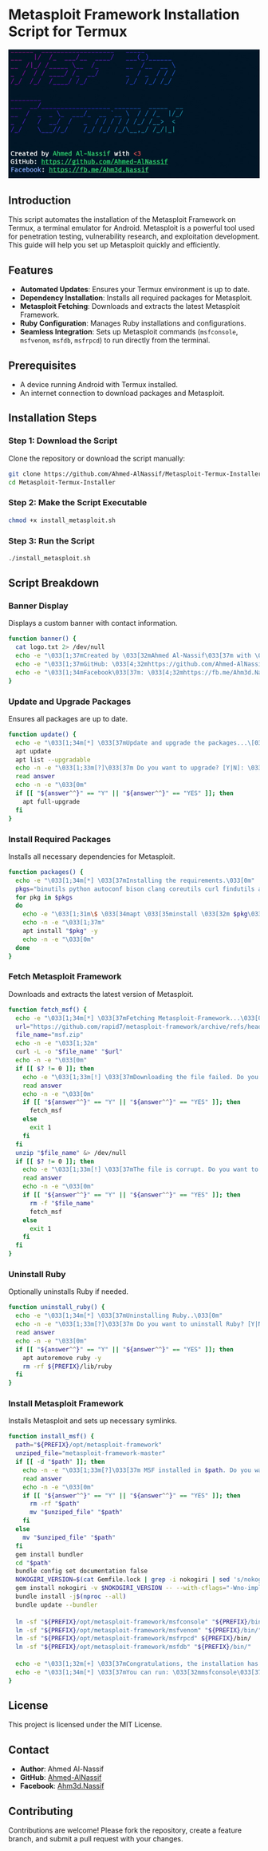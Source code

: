 # Metasploit Framework Installation Script for Termux

![Metasploit Banner](images/banner.jpg)

## Introduction

This script automates the installation of the Metasploit Framework on Termux, a terminal emulator for Android. Metasploit is a powerful tool used for penetration testing, vulnerability research, and exploitation development. This guide will help you set up Metasploit quickly and efficiently.

## Features

- **Automated Updates**: Ensures your Termux environment is up to date.
- **Dependency Installation**: Installs all required packages for Metasploit.
- **Metasploit Fetching**: Downloads and extracts the latest Metasploit Framework.
- **Ruby Configuration**: Manages Ruby installations and configurations.
- **Seamless Integration**: Sets up Metasploit commands (`msfconsole`, `msfvenom`, `msfdb`, `msfrpcd`) to run directly from the terminal.

## Prerequisites

- A device running Android with Termux installed.
- An internet connection to download packages and Metasploit.

## Installation Steps

### Step 1: Download the Script

Clone the repository or download the script manually:

```bash
git clone https://github.com/Ahmed-AlNassif/Metasploit-Termux-Installer.git
cd Metasploit-Termux-Installer
```

### Step 2: Make the Script Executable

```bash
chmod +x install_metasploit.sh
```

### Step 3: Run the Script

```bash
./install_metasploit.sh
```

## Script Breakdown

### Banner Display

Displays a custom banner with contact information.

```bash
function banner() {
  cat logo.txt 2> /dev/null
  echo -e "\033[1;37mCreated by \033[32mAhmed Al-Nassif\033[37m with \033[31m<3\033[0m"
  echo -e "\033[1;37mGitHub: \033[4;32mhttps://github.com/Ahmed-AlNassif\033[0m"
  echo -e "\033[1;34mFacebook\033[37m: \033[4;32mhttps://fb.me/Ahm3d.Nassif\033[0m"
}
```

### Update and Upgrade Packages

Ensures all packages are up to date.

```bash
function update() {
  echo -e "\033[1;34m[*] \033[37mUpdate and upgrade the packages...\[033[0m"
  apt update
  apt list --upgradable
  echo -n -e "\033[1;33m[?]\033[37m Do you want to upgrade? [Y|N]: \033[32m"
  read answer
  echo -n -e "\033[0m"
  if [[ "${answer^^}" == "Y" || "${answer^^}" == "YES" ]]; then
    apt full-upgrade
  fi
}
```

### Install Required Packages

Installs all necessary dependencies for Metasploit.

```bash
function packages() {
  echo -e "\033[1;34m[*] \033[37mInstalling the requirements.\033[0m"
  pkgs="binutils python autoconf bison clang coreutils curl findutils apr apr-util postgresql openssl readline libffi libgmp libpcap libsqlite libgrpc libtool libxml2 libxslt ncurses make ncurses-utils ncurses git wget unzip zip tar termux-tools termux-elf-cleaner pkg-config git ruby"
  for pkg in $pkgs
  do
    echo -e "\033[1;31m\$ \033[34mapt \033[35minstall \033[32m $pkg\033[0m"
    echo -n -e "\033[1;37m"
    apt install "$pkg" -y
    echo -n -e "\033[0m"
  done
}
```

### Fetch Metasploit Framework

Downloads and extracts the latest version of Metasploit.

```bash
function fetch_msf() {
  echo -e "\033[1;34m[*] \033[37mFetching Metasploit-Framework...\033[033[0m"
  url="https://github.com/rapid7/metasploit-framework/archive/refs/heads/master.zip"
  file_name="msf.zip"
  echo -n -e "\033[1;32m"
  curl -L -o "$file_name" "$url"
  echo -n -e "\033[0m"
  if [[ $? != 0 ]]; then
    echo -e "\033[1;33m[!] \033[37mDownloading the file failed. Do you want to retry Downloading it? [Y|N]:\033[32m "
    read answer
    echo -n -e "\033[0m"
    if [[ "${answer^^}" == "Y" || "${answer^^}" == "YES" ]]; then
      fetch_msf
    else
      exit 1
    fi
  fi
  unzip "$file_name" &> /dev/null
  if [[ $? != 0 ]]; then
    echo -e "\033[1;33m[!] \033[37mThe file is corrupt. Do you want to retry Downloading it? [Y|N]:\033[32m "
    read answer
    echo -n -e "\033[0m"
    if [[ "${answer^^}" == "Y" || "${answer^^}" == "YES" ]]; then
      rm -f "$file_name"
      fetch_msf
    else
      exit 1
    fi
  fi
}
```

### Uninstall Ruby

Optionally uninstalls Ruby if needed.

```bash
function uninstall_ruby() {
  echo -e "\033[1;34m[*] \033[37mUninstalling Ruby..\033[0m"
  echo -n -e "\033[1;33m[?]\033[37m Do you want to uninstall Ruby? [Y|N]: \033[32m"
  read answer
  echo -n -e "\033[0m"
  if [[ "${answer^^}" == "Y" || "${answer^^}" == "YES" ]]; then
    apt autoremove ruby -y
    rm -rf ${PREFIX}/lib/ruby
  fi
}
```

### Install Metasploit Framework

Installs Metasploit and sets up necessary symlinks.

```bash
function install_msf() {
  path="${PREFIX}/opt/metasploit-framework"
  unziped_file="metasploit-framework-master"
  if [[ -d "$path" ]]; then
    echo -n -e "\033[1;33m[?]\033[37m MSF installed in $path. Do you want to remove it? [Y|N]: \033[32m"
    read answer
    echo -n -e "\033[0m"
    if [[ "${answer^^}" == "Y" || "${answer^^}" == "YES" ]]; then
      rm -rf "$path"
      mv "$unziped_file" "$path"
    fi
  else
    mv "$unziped_file" "$path"
  fi
  gem install bundler
  cd "$path"
  bundle config set documentation false
  NOKOGIRI_VERSION=$(cat Gemfile.lock | grep -i nokogiri | sed 's/nokogiri [\(\)]/(/g' | cut -d ' ' -f 5 | grep -oP "(.).[[:digit:]][\w+]?[.].")
  gem install nokogiri -v $NOKOGIRI_VERSION -- --with-cflags="-Wno-implicit-function-declaration -Wno-deprecated-declarations -Wno-incompatible-function-pointer-types" --use-system-libraries
  bundle install -j$(nproc --all)
  bundle update --bundler

  ln -sf "${PREFIX}/opt/metasploit-framework/msfconsole" "${PREFIX}/bin/"
  ln -sf "${PREFIX}/opt/metasploit-framework/msfvenom" "${PREFIX}/bin/"
  ln -sf "${PREFIX}/opt/metasploit-framework/msfrpcd" ${PREFIX}/bin/
  ln -sf "${PREFIX}/opt/metasploit-framework/msfdb" "${PREFIX}/bin/"

  echo -e "\033[1;32m[+] \033[37mCongratulations, the installation has completed successfully.\033[0m"
  echo -e "\033[1;34m[*] \033[37mYou can run: \033[32mmsfconsole\033[37m, \033[32mmsfvenom\033[37m, \033[32mmsfdb\033[37m, \033[32mmsfrpcd \033[37mfrom your terminal.\033[0m"
}
```

## License

This project is licensed under the MIT License.

## Contact

- **Author**: Ahmed Al-Nassif
- **GitHub**: [Ahmed-AlNassif](https://github.com/Ahmed-AlNassif)
- **Facebook**: [Ahm3d.Nassif](https://fb.me/Ahm3d.Nassif)

## Contributing

Contributions are welcome! Please fork the repository, create a feature branch, and submit a pull request with your changes.
